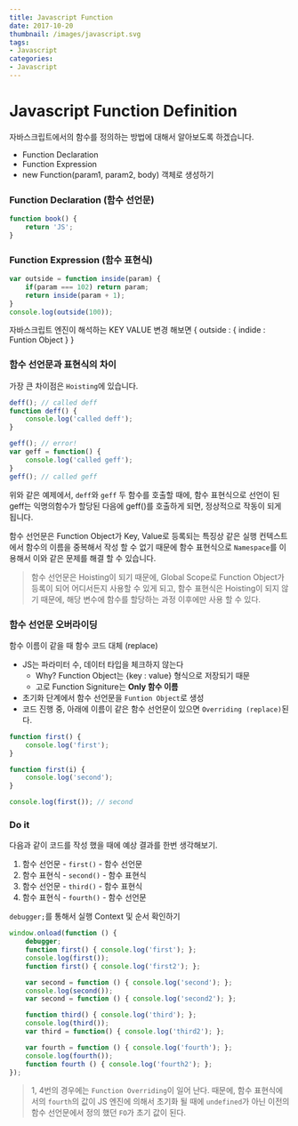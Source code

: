 ```yaml
---
title: Javascript Function
date: 2017-10-20
thumbnail: /images/javascript.svg
tags:
- Javascript
categories:
- Javascript
---
```

# Javascript Function Definition

자바스크립트에서의 함수를 정의하는 방법에 대해서 알아보도록 하겠습니다.

* Function Declaration
* Function Expression
* new Function(param1, param2, body) 객체로 생성하기

### Function Declaration (함수 선언문)

```js
function book() {
    return 'JS';
}
```

### Function Expression (함수 표현식)

```js
var outside = function inside(param) {
    if(param === 102) return param;
    return inside(param + 1);
}
console.log(outside(100));
```

자바스크립트 엔진이 해석하는 KEY VALUE 변경 해보면 { outside : { indide : Funtion Object } }

### 함수 선언문과 표현식의 차이

가장 큰 차이점은 `Hoisting`에 있습니다.

```js
deff(); // called deff
function deff() {
    console.log('called deff');
}

geff(); // error!
var geff = function() {
    console.log('called geff');
}
geff(); // called geff
```

위와 같은 예제에서, `deff`와 `geff` 두 함수를 호출할 때에, 함수 표현식으로 선언이 된 geff는 익명의함수가 할당된 다음에 geff()를 호출하게 되면, 정상적으로 작동이 되게 됩니다.

함수 선언문은 Function Object가 Key, Value로 등록되는 특징상 같은 실행 컨텍스트에서 함수의 이름을 중복해서 작성 할 수 없기 때문에 함수 표현식으로 `Namespace`를 이용해서 이와 같은 문제를 해결 할 수 있습니다.

> 함수 선언문은 Hoisting이 되기 때문에, Global Scope로 Function Object가 등록이 되어 어디서든지 사용할 수 있게 되고, 함수 표현식은 Hoisting이 되지 않기 때문에, 해당 변수에 함수를 할당하는 과정 이후에만 사용 할 수 있다.

### 함수 선언문 오버라이딩

함수 이름이 같을 때 함수 코드 대체 (replace)

* JS는 파라미터 수, 데이터 타입을 체크하지 않는다
  * Why? Function Object는 {key : value} 형식으로 저장되기 때문
  * 고로 Function Signiture는 **Only 함수 이름** 
* 초기화 단계에서 함수 선언문을 `Funtion Object`로 생성
* 코드 진행 중, 아래에 이름이 같은 함수 선언문이 있으면 `Overriding (replace)`된다.

```js
function first() {
    console.log('first');
}

function first(i) {
    console.log('second');
}

console.log(first()); // second
```

### Do it

다음과 같이 코드를 작성 했을 때에 예상 결과를 한번 생각해보기.

1. 함수 선언문 - `first()` - 함수 선언문
2. 함수 표현식 - `second()` - 함수 표현식
3. 함수 선언문 - `third()` - 함수 표현식
4. 함수 표현식 - `fourth()` - 함수 선언문

`debugger;`를 통해서 실행 Context 및 순서 확인하기

```js
window.onload(function () {
    debugger;
    function first() { console.log('first'); };
    console.log(first());
    function first() { console.log('first2'); };

    var second = function () { console.log('second'); };
    console.log(second());
    var second = function () { console.log('second2'); };

    function third() { console.log('third'); };
    console.log(third());
    var third = function() { console.log('third2'); };

    var fourth = function () { console.log('fourth'); };
    console.log(fourth());
    function fourth () { console.log('fourth2'); };
});
```

> 1, 4번의 경우에는 `Function Overriding`이 일어 난다. 때문에, 함수 표현식에서의 `fourth`의 값이 JS 엔진에 의해서 초기화 될 때에 `undefined`가 아닌 이전의 함수 선언문에서 정의 했던 `FO`가 초기 값이 된다.